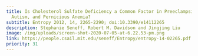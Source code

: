 ```yaml
---
title: Is Cholesterol Sulfate Deficiency a Common Factor in Preeclampsia,
  Autism, and Pernicious Anemia?
subtitle: Entropy 2012, 14, 2265-2290; doi:10.3390/e14112265
description: Stephanie Seneff, Robert M. Davidson and Jingjing Liu
image: /img/uploads/screen-shot-2020-07-05-at-6.22.53-pm.png
link: https://people.csail.mit.edu/seneff/Entropy/entropy-14-02265.pdf
priority: 31
---
```

